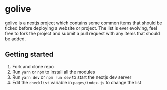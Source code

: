 # golive

golive is a nextjs project which contains some common items that should be ticked before deploying a website or project. The list is ever evolving, feel free to fork the project and submit a pull request with any items that should be added.

## Getting started

1. Fork and clone repo
2. Run `yarn` or `npm` to install all the modules
3. Run `yarn dev` or `npm run dev` to start the nextjs dev server
4. Edit the `checklist` variable in `pages/index.js` to change the list
